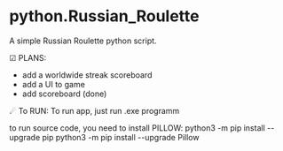 # python.Russian_Roulette
A simple Russian Roulette python script. 

☑ PLANS:
- add a worldwide streak scoreboard
- add a UI to game
- add scoreboard (done)

☄ To RUN:
To run app, just run .exe programm

to run source code, you need to install PILLOW:
python3 -m pip install --upgrade pip
python3 -m pip install --upgrade Pillow

